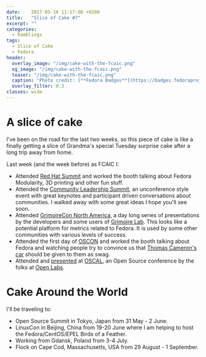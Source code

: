 ```yaml
---
date:    2017-05-16 11:17:00 +0200
title:   "Slice of Cake #7"
excerpt: ""
categories:
  - Ramblings
tags:
  - Slice of Cake
  - Fedora
header:
  overlay_image: "/img/cake-with-the-fcaic.png"
  og_image: "/img/cake-with-the-fcaic.png"
  teaser: "/img/cake-with-the-fcaic.png"
  caption: "Photo credit: [**Fedora Badges**](https://badges.fedoraproject.org/badge/its-a-cake-thing)"
  overlay_filter: 0.3
classes: wide
---
```


# A slice of cake

I've been on the road for the last two weeks, so this piece of cake is like a finally getting a slice of Grandma's special Tuesday surprise cake after a long trip away from home.

Last week (and the week before) as FCAIC I:

- Attended [Red Hat Summit](https://www.redhat.com/en/summit/2017) and worked the booth talking about Fedora Modularity, 3D printing and other fun stuff.
- Attended the [Community Leadership Summit](http://www.communityleadershipsummit.com/), an unconference style event with great keynotes and participant driven conversations about communities.  I walked away with some great ideas I hope you'll see soon.
- Attended [GrimoireCon North America](http://grimoirelab.github.io/con/), a day long series of presentations by the developers and some users of [Grimoire Lab](http://grimoirelab.github.io/).  This looks like a potential platform for metrics related to Fedora.  It is used by some other communities with various levels of success.
- Attended the first day of [OSCON](https://conferences.oreilly.com/oscon/oscon-tx) and worked the booth talking about Fedora and watching people try to convince us that [Thomas Cameron's car](https://twitter.com/bexelbie/status/862023857393283072) should be given to them as swag.
- Attended and [presented](https://github.com/bexelbie/bexelbie-talks-demos/tree/master/OSCAL.2017.Dont.Write.It.All) at [OSCAL](https://oscal.openlabs.cc/), an Open Source conference by the folks at [Open Labs](https://openlabs.cc/en/).

# Cake Around the World

I'll be traveling to:

- Open Source Summit in Tokyo, Japan from 31 May - 2 June.
- LinuxCon in Beijing, China from 19-20 June where I am helping to host the Fedora/CentOS/EPEL Birds of a Feather.
- Working from Gdansk, Poland from 3-4 July.
- Flock on Cape Cod, Massachusetts, USA from 29 August - 1 September.
